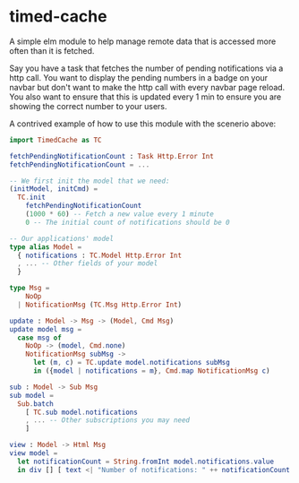 # timed-cache

A simple elm module to help manage remote data that is accessed more often
than it is fetched.

Say you have a task that fetches the number of pending notifications via a http
call. You want to display the pending numbers in a badge on your navbar but don't
want to make the http call with every navbar page reload. You also want to ensure
that this is updated every 1 min to ensure you are showing the correct number to
your users.

A contrived example of how to use this module with the scenerio above:

```elm
import TimedCache as TC

fetchPendingNotificationCount : Task Http.Error Int
fetchPendingNotificationCount = ...

-- We first init the model that we need:
(initModel, initCmd) =
  TC.init
    fetchPendingNotificationCount
    (1000 * 60) -- Fetch a new value every 1 minute
    0 -- The initial count of notifications should be 0

-- Our applications' model
type alias Model =
  { notifications : TC.Model Http.Error Int
  , ... -- Other fields of your model
  }

type Msg =
    NoOp
  | NotificationMsg (TC.Msg Http.Error Int)

update : Model -> Msg -> (Model, Cmd Msg)
update model msg =
  case msg of
    NoOp -> (model, Cmd.none)
    NotificationMsg subMsg ->
      let (m, c) = TC.update model.notifications subMsg
      in ({model | notifications = m}, Cmd.map NotificationMsg c)

sub : Model -> Sub Msg
sub model =
  Sub.batch
    [ TC.sub model.notifications
    , ... -- Other subscriptions you may need
    ]

view : Model -> Html Msg
view model =
  let notificationCount = String.fromInt model.notifications.value
  in div [] [ text <| "Number of notifications: " ++ notificationCount ]

```
